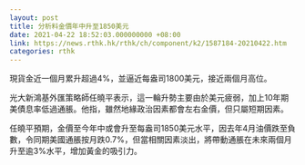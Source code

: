 ```yaml
---
layout: post
title: 分析料金價年中升至1850美元
date: 2021-04-22 18:52:03.000000000 +08:00
link: https://news.rthk.hk/rthk/ch/component/k2/1587184-20210422.htm
categories: rthk
---
```


現貨金近一個月累升超過4%，並逼近每盎司1800美元，接近兩個月高位。

光大新鴻基外匯策略師任曉平表示，這一輪升勢主要由於美元疲弱，加上10年期美債息率低過通脹。他指，雖然地緣政治因素都會左右金價，但只屬短期因素。

任曉平預期，金價至今年中或會升至每盎司1850美元水平，因去年4月油價跌至負數，令同期美國通脹按月跌0.7%，但當相關因素淡出，將帶動通脹在未來兩個月升至逾3%水平，增加黃金的吸引力。
